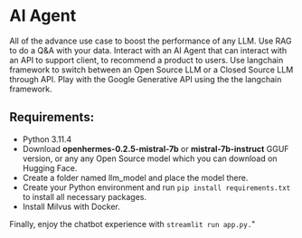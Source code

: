 # AI Agent

All of the advance use case to boost the performance of any LLM. Use RAG to do a Q&A with your data. Interact with an AI Agent that can interact with an API to support client, to recommend a product to users. Use langchain framework to switch between an Open Source LLM or a Closed Source LLM through API. Play with the Google Generative API using the the langchain framework.

## Requirements:

* Python 3.11.4
* Download **openhermes-0.2.5-mistral-7b** or **mistral-7b-instruct** GGUF version, or any any Open Source model which you can download on Hugging Face. 
* Create a folder named llm_model and place the model there.
* Create your Python environment and run `pip install requirements.txt` to install all necessary packages.
* Install Milvus with Docker.

Finally, enjoy the chatbot experience with `streamlit run app.py.`"